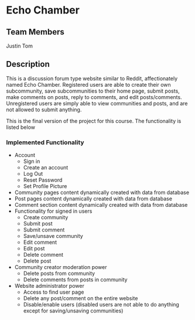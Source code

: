 # Echo Chamber

## Team Members
Justin Tom

## Description
This is a discussion forum type website similar to Reddit, affectionately named Echo Chamber. Registered users are able to create their own subcommunity, save subcommunities to their home page, submit posts, make comments on posts, reply to comments, and edit posts/comments. Unregistered users are simply able to view communities and posts, and are not allowed to submit anything.

This is the final version of the project for this course. The functionality is listed below

### Implemented Functionality
* Account
    * Sign in
    * Create an account
    * Log Out
    * Reset Password
    * Set Profile Picture
* Community pages content dynamically created with data from database
* Post pages content dynamically created with data from database
* Comment section content dynamically created with data from database
* Functionality for signed in users
    * Create community
    * Submit post
    * Submit comment
    * Save/unsave community
    * Edit comment
    * Edit post
    * Delete comment
    * Delete post
* Community creator moderation power
    * Delete posts from community
    * Delete comments from posts in community
* Website administrator power
    * Access to find user page
    * Delete any post/comment on the entire website
    * Disable/enable users (disabled users are not able to do anything except for saving/unsaving communities)